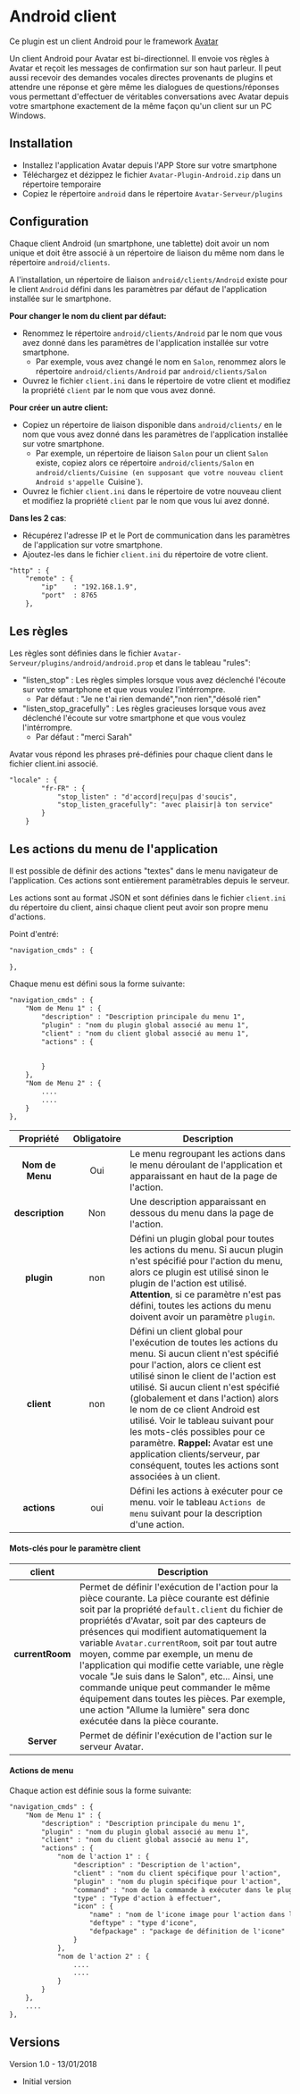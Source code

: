 Android client
==============

Ce plugin est un client Android pour le framework [Avatar](https://github.com/Spikharpax/Avatar-Serveur) 

Un client Android pour Avatar est bi-directionnel. Il envoie vos règles à Avatar et reçoit les messages de confirmation sur son haut parleur. Il peut aussi recevoir des demandes vocales directes provenants de plugins et attendre une réponse et gère même les dialogues de questions/réponses vous permettant d'effectuer de véritables conversations avec Avatar depuis votre smartphone exactement de la même façon qu'un client sur un PC Windows.


## Installation
- Installez l'application Avatar depuis l'APP Store sur votre smartphone
- Téléchargez et dézippez le fichier `Avatar-Plugin-Android.zip` dans un répertoire temporaire
- Copiez le répertoire `android` dans le répertoire `Avatar-Serveur/plugins`

## Configuration

Chaque client Android (un smartphone, une tablette) doit avoir un nom unique et doit être associé à un répertoire de liaison du même nom dans le répertoire `android/clients`.

A l'installation, un répertoire de liaison `android/clients/Android` existe pour le client `Android` défini dans les paramètres par défaut de l'application installée sur le smartphone.

**Pour changer le nom du client par défaut:**
- Renommez le répertoire `android/clients/Android` par le nom que vous avez donné dans les paramètres de l'application installée sur votre smartphone.
	- Par exemple, vous avez changé le nom en `Salon`, renommez alors le répertoire `android/clients/Android` par `android/clients/Salon`
- Ouvrez le fichier `client.ini` dans le répertoire de votre client et modifiez la propriété `client` par le nom que vous avez donné.

**Pour créer un autre client:**
- Copiez un répertoire de liaison disponible dans `android/clients/` en le nom que vous avez donné dans les paramètres de l'application installée sur votre smartphone.
	- Par exemple, un répertoire de liaison `Salon` pour un client `Salon` existe, copiez alors ce répertoire `android/clients/Salon` en `android/clients/Cuisine (en supposant que votre nouveau client Android s'appelle `Cuisine`).
- Ouvrez le fichier `client.ini` dans le répertoire de votre nouveau client et modifiez la propriété `client` par le nom que vous lui avez donné.

**Dans les 2 cas**:
- Récupérez l'adresse IP et le Port de communication dans les paramètres de l'application sur votre smartphone.
- Ajoutez-les dans le fichier `client.ini` du répertoire de votre client.

```xml
"http" : {
	"remote" : {
		"ip"    : "192.168.1.9",
		"port"  : 8765
	},
```


## Les règles	

Les règles sont définies dans le fichier `Avatar-Serveur/plugins/android/android.prop` et dans le tableau "rules":
- "listen_stop" : Les règles simples lorsque vous avez déclenché l'écoute sur votre smartphone et que vous voulez l'intérrompre.
	- Par défaut : "Je ne t'ai rien demandé","non rien","désolé rien"
- "listen_stop_gracefully" : Les règles gracieuses lorsque vous avez déclenché l'écoute sur votre smartphone et que vous voulez l'intérrompre.
	- Par défaut : "merci Sarah"

Avatar vous répond les phrases pré-définies pour chaque client dans le fichier client.ini associé. 
```xml
"locale" : {
		"fr-FR" : {
			"stop_listen" : "d'accord|reçu|pas d'soucis",
			"stop_listen_gracefully": "avec plaisir|à ton service"
		}
	}	
```	
	
	
## Les actions du menu de l'application	
Il est possible de définir des actions "textes" dans le menu navigateur de l'application. Ces actions sont entièrement paramètrables depuis le serveur.

Les actions sont au format JSON et sont définies dans le fichier `client.ini` du répertoire du client, ainsi chaque client peut avoir son propre menu d'actions.

Point d'entré: 
```xml
"navigation_cmds" : { 
	
},
```		
	
Chaque menu est défini sous la forme suivante:
```xml
"navigation_cmds" : { 
	"Nom de Menu 1" : { 
		"description" : "Description principale du menu 1",
		"plugin" : "nom du plugin global associé au menu 1",
		"client" : "nom du client global associé au menu 1",		
		"actions" : {
			
			
		}
	},
	"Nom de Menu 2" : { 
		....
		....
	}
},
```		

| Propriété 	| Obligatoire | Description 	|
|     :---:     | :---:   | --- 			|
| **Nom de Menu**    | Oui  | Le menu regroupant les actions dans le menu déroulant de l'application et apparaissant en haut de la page de l'action.|
| **description**    | Non  | Une description apparaissant en dessous du menu dans la page de l'action.|
| **plugin**  | non  | Défini un plugin global pour toutes les actions du menu. Si aucun plugin n'est spécifié pour l'action du menu, alors ce plugin est utilisé sinon le plugin de l'action est utilisé. **Attention**, si ce paramètre n'est pas défini, toutes les actions du menu doivent avoir un paramètre `plugin`.|
| **client**  | non  | Défini un client global pour l'exécution de toutes les actions du menu. Si aucun client n'est spécifié pour l'action, alors ce client est utilisé sinon le client de l'action est utilisé. Si aucun client n'est spécifié (globalement et dans l'action) alors le nom de ce client Android est utilisé. Voir le tableau suivant pour les mots-clés possibles pour ce paramètre. **Rappel:** Avatar est une application clients/serveur, par conséquent, toutes les actions sont associées à un client.|
| **actions**  | oui  | Défini les actions à exécuter pour ce menu. voir le tableau `Actions de menu` suivant pour la description d'une action.|


#### Mots-clés pour le paramètre client
| client 	|  Description 	|
|     :---:     | --- 			|
| **currentRoom**    | Permet de définir l'exécution de l'action pour la pièce courante. La pièce courante est définie soit par la propriété `default.client` du fichier de propriétés d'Avatar, soit par des capteurs de présences qui modifient automatiquement la variable `Avatar.currentRoom`, soit par tout autre moyen, comme par exemple, un menu de l'application qui modifie cette variable, une règle vocale "Je suis dans le Salon", etc... Ainsi, une commande unique peut commander le même équipement dans toutes les pièces. Par exemple, une action "Allume la lumière" sera donc exécutée dans la pièce courante.|
| **Server**    | Permet de définir l'exécution de l'action sur le serveur Avatar.|


#### Actions de menu

Chaque action est définie sous la forme suivante:
```xml
"navigation_cmds" : { 
	"Nom de Menu 1" : { 
		"description" : "Description principale du menu 1",
		"plugin" : "nom du plugin global associé au menu 1",
		"client" : "nom du client global associé au menu 1",		
		"actions" : {
			"nom de l'action 1" : {
				"description" : "Description de l'action",
				"client" : "nom du client spécifique pour l'action",
				"plugin" : "nom du plugin spécifique pour l'action",
				"command" : "nom de la commande à exécuter dans le plugin",
				"type" : "Type d'action à effectuer",
				"icon" : {
					"name" : "nom de l'icone image pour l'action dans le menu",
					"deftype" : "type d'icone",
					"defpackage" : "package de définition de l'icone"
				}
			},
			"nom de l'action 2" : {
				....
				....
			}
		}
	},
	....
},
```		




	

## Versions

Version 1.0 - 13/01/2018
- Initial version